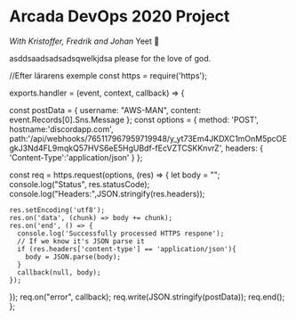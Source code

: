 # Arcada DevOps 2020 Project
*With Kristoffer, Fredrik and Johan*
Yeet 🦆 

asddsaadsadsadsqwelkjdsa
please for the love of god.

//Efter lärarens exemple
const https = require('https');

exports.handler = (event, context, callback) => {
  
  const postData = {
    username: "AWS-MAN",
    content: event.Records[0].Sns.Message
  };
  const options = {
    method: 'POST',
    hostname:'discordapp.com',
    path:'/api/webhooks/765117967959719948/y_yt73Em4JKDXC1mOnM5pcOEgkJ3Nd4FL9mqkQ57HVS6eE5HgUBdf-fEcVZTCSKKnvrZ',
    headers: {
      'Content-Type':'application/json'
    }
  };
  
  const req = https.request(options, (res) => {
    let body = "";
    console.log("Status", res.statusCode);
    console.log("Headers:",JSON.stringify(res.headers));
    
    res.setEncoding('utf8');
    res.on('data', (chunk) => body += chunk);
    res.on('end', () => {
      console.log('Successfully processed HTTPS respone');
      // If we know it's JSON parse it
      if (res.headers['content-type'] == 'application/json'){
        body = JSON.parse(body);
      }
      callback(null, body);
    });
  });
  req.on("error", callback);
  req.write(JSON.stringify(postData));
  req.end();
};